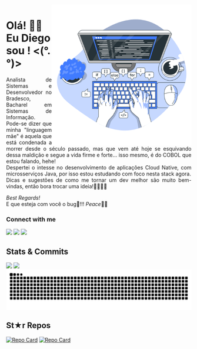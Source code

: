 <img align="right" alt="Developer vector created by storyset - www.freepik.com" height="380" src="https://github.com/DiegoOmegablackMoraes/DiegoOmegablackMoraes/blob/main/Code%20typing-bro.png">
<h1> Olá! 👋🏾  Eu Diego sou ! <(°.°)> </h1>

<p align="justify">
  Analista de Sistemas e Desenvolvedor no Bradesco, Bacharel em Sistemas de Informação. <br>
  Pode-se dizer que minha "linguagem mãe" é aquela que está condenada a morrer desde o século passado, mas que vem até hoje se esquivando dessa maldição e segue a vida firme e forte... isso mesmo, é do COBOL que estou falando, hehe! <br>
  Despertei o intesse no desenvolvimento de aplicações Cloud Native, com microsserviços Java, por isso estou estudando com foco nesta stack agora. <br>
  Dicas e sugestões de como me tornar um dev melhor são muito bem-vindas, então bora trocar uma ideia!🤜🏾🤛🏾 <br>
  
  <em>Best Regards!</em> <br>
  E que esteja com você o bug🐞!!! <em>Peace</em>✌🏾
</p>

### Connect with me
<a href="" target="_blank"><img src="https://img.shields.io/badge/-Instagram-%23E4405F?style=for-the-badge&logo=instagram&logoColor=white" target="_blank"></a>
<a href = "mailto:diego7cardoso@gmail.com"><img src="https://img.shields.io/badge/-Gmail-%23333?style=for-the-badge&logo=gmail&logoColor=white" target="_blank"></a>
<a href="https://www.linkedin.com/in/diego-cardoso-moraes-0b04234b/" target="_blank"><img src="https://img.shields.io/badge/-LinkedIn-%230077B5?style=for-the-badge&logo=linkedin&logoColor=white" target="_blank"></a> 

## Stats & Commits
<a style="text-decoration: none; display: inline-block; width:100%" href="https://github.com/DiegoOmegablackMoraes">
<img style="height:200px;" src="https://github-readme-stats.vercel.app/api?username=DiegoOmegablackMoraes&show_icons=true&theme=algolia&count_private=true"/>
<img style="height:200px;" src="https://github-readme-stats.vercel.app/api/top-langs/?username=DiegoOmegablackMoraes&layout=compact&langs_count=7&theme=algolia"/></a>

<picture>
  <source media="(prefers-color-scheme: dark)" srcset="https://raw.githubusercontent.com/DiegoOmegablackMoraes/DiegoOmegablackMoraes/output/github-contribution-grid-snake-dark.svg">
  <source media="(prefers-color-scheme: light)" srcset="https://raw.githubusercontent.com/DiegoOmegablackMoraes/DiegoOmegablackMoraes/output/github-contribution-grid-snake-dark.svg">
  <img align="center" alt="github contribution grid snake animation" src="https://raw.githubusercontent.com/DiegoOmegablackMoraes/DiegoOmegablackMoraes/output/github-contribution-grid-snake.svg">
</picture>

## St★r Repos 
[![Repo Card](https://github-readme-stats.vercel.app/api/pin/?username=DiegoOmegablackMoraes&repo=commarea-generator&theme=algolia)](https://github.com/DiegoOmegablackMoraes/commarea-generator)
[![Repo Card](https://github-readme-stats.vercel.app/api/pin/?username=DiegoOmegablackMoraes&repo=HoraDeCodar-ReactForDummies&theme=algolia)](https://github.com/DiegoOmegablackMoraes/HoraDeCodar-ReactForDummies)
<!---
DiegoOmegablackMoraes/DiegoOmegablackMoraes is a ✨ special ✨ repository because its `README.md` (this file) appears on your GitHub profile.
You can click the Preview link to take a look at your changes.
--->
